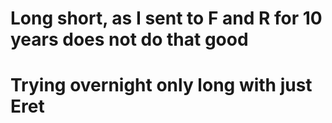 # Long short, as I sent to F and R for 10 years does not do that good

# Trying overnight only long with just Eret